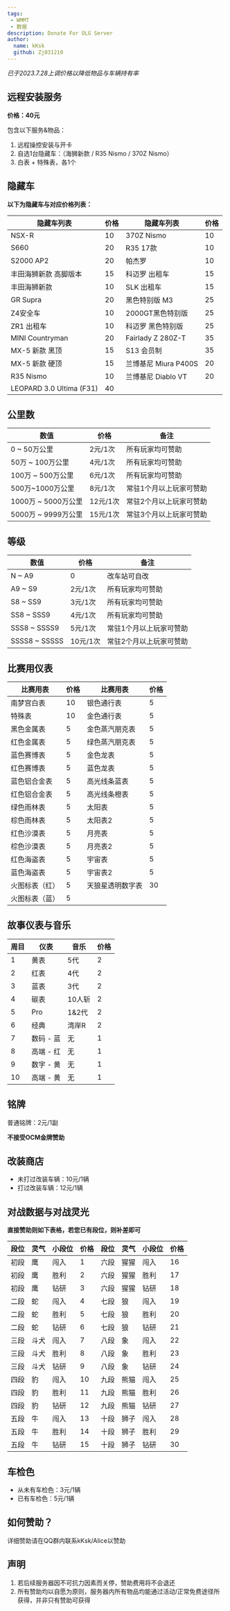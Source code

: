 ```yaml
---
tags: 
 - WMMT
 - 数据
description: Donate For OLG Server
author:
  name: kKsk
  github: Zj031210
---
```


*已于2023.7.28上调价格以降低物品与车辆持有率*

## 远程安装服务

**价格：40元**

包含以下服务&物品：  
1. 远程操控安装与开卡
2. 自选1台隐藏车：（海狮新款 / R35 Nismo / 370Z Nismo）
3. 白表 + 特殊表，各1个

## 隐藏车

**以下为隐藏车与对应价格列表：**

<div class="table-wrapper" markdown="block">

| 隐藏车列表                | 价格 | 隐藏车列表      | 价格 |
|--------------------------|----|-------------------|----|
| NSX-R                    | 10  | 370Z Nismo        | 10  |
| S660                     | 20 | R35 17款          | 10  |
| S2000 AP2                | 20 | 帕杰罗            | 10  |
| 丰田海狮新款 高脚版本      | 15 | 科迈罗 出租车     | 15  |
| 丰田海狮新款               | 10  | SLK 出租车       | 15  |
| GR Supra                 | 20 | 黑色特别版 M3      | 25 |
| Z4安全车                  | 10  | 2000GT黑色特别版   | 25 |
| ZR1 出租车                | 10  | 科迈罗 黑色特别版  | 25 |
| MINI Countryman          | 20 | Fairlady Z 280Z-T | 35 |
| MX-5 新款 黑顶            | 15 | S13 会员制        | 35 |
| MX-5 新款 硬顶            | 15 | 兰博基尼 Miura P400S| 20 |
| R35 Nismo                | 10  | 兰博基尼 Diablo VT  | 20 |
| LEOPARD 3.0 Ultima (F31) | 40 |

</div>

## 公里数

<div class="table-wrapper" markdown="block">

| 数值              | 价格     | 备注           |
|-----------------|--------|--------------|
| 0 ~ 50万公里       | 2元/1次  | 所有玩家均可赞助     |
| 50万 ~ 100万公里    | 4元/1次  | 所有玩家均可赞助     |
| 100万 ~ 500万公里   | 6元/1次  | 所有玩家均可赞助     |
| 500万~1000万公里    | 8元/1次  | 常驻1个月以上玩家可赞助 |
| 1000万 ~ 5000万公里 | 12元/1次 | 常驻2个月以上玩家可赞助 |
| 5000万 ~ 9999万公里 | 15元/1次 | 常驻3个月以上玩家可赞助 |

</div>

## 等级

<div class="table-wrapper" markdown="block">

| 数值            | 价格     | 备注                 |
|---------------|--------|-------------------------|
| N ~ A9        | 0      | 改车站可自改             |
| A9 ~ S9       | 2元/1次  | 所有玩家均可赞助        |
| S8 ~ SS9      | 3元/1次  | 所有玩家均可赞助        |
| SS8 ~ SSS9    | 4元/1次  | 所有玩家均可赞助        |
| SSS8 ~ SSSS9  | 5元/1次  | 常驻1个月以上玩家可赞助 |
| SSSS8 ~ SSSSS | 10元/1次 | 常驻2个月以上玩家可赞助 |

</div>

## 比赛用仪表

<div class="table-wrapper" markdown="block">

| 比赛用表    | 价格 | 比赛用表     | 价格 |
|---------|----|----------|----|
| 南梦宫白表   | 10 | 银色通行表    | 5  |
| 特殊表     | 10 | 金色通行表    | 5  |
| 黑色金属表   | 5  | 金色蒸汽朋克表  | 5  |
| 红色金属表   | 5  | 绿色蒸汽朋克表  | 5  |
| 蓝色赛博表   | 5  | 金色龙表     | 5  |
| 红色赛博表   | 5  | 蓝色龙表     | 5  |
| 蓝色铝合金表  | 5  | 高光线条蓝表   | 5  |
| 红色铝合金表  | 5  | 高光线条橙表   | 5  |
| 绿色雨林表   | 5  | 太阳表      | 5  |
| 棕色雨林表   | 5  | 太阳表2     | 5  |
| 红色沙漠表   | 5  | 月亮表      | 5  |
| 棕色沙漠表   | 5  | 月亮表2     | 5  |
| 红色海盗表   | 5  | 宇宙表      | 5  |
| 蓝色海盗表   | 5  | 宇宙表2     | 5  |
| 火图标表（红） | 5  | 天狼星透明数字表 | 30 |
| 火图标表（蓝） | 5  |

</div>

## 故事仪表与音乐

<div class="table-wrapper" markdown="block">

| 周目 | 仪表 | 音乐 | 价格 |
|------|------|------|------|
| 1 | 黄表 | 5代 | 2 |
| 2 | 红表 | 4代 | 2 |
| 3 | 蓝表 | 3代 | 2 |
| 4 | 碳表 | 10人斩 | 2 |
| 5 | Pro | 1&2代 | 2 |
| 6 | 经典 | 湾岸R | 2 |
| 7 | 数码 - 蓝 | 无 | 1 |
| 8 | 高端 - 红 | 无 | 1 |
| 9 | 数字 - 黄 | 无 | 1 |
| 10 | 高端 - 黄 | 无 | 1 |

</div>

## 铭牌

普通铭牌：2元/1副

**不接受OCM金牌赞助**

## 改装商店

- 未打过改装车辆：10元/1辆
- 打过改装车辆：12元/1辆

## 对战数据与对战灵光

**直接赞助则如下表格，若您已有段位，则补差即可**

<div class="table-wrapper" markdown="block">

| 段位 | 灵气 | 小段位 | 价格 | 段位 | 灵气 | 小段位 | 价格 |
|----|----|-----|----|----|----|-----|----|
| 初段 | 鹰  | 闯入  | 1  | 六段 | 猩猩 | 闯入  | 16 |
| 初段 | 鹰  | 胜利  | 2  | 六段 | 猩猩 | 胜利  | 17 |
| 初段 | 鹰  | 钻研  | 3  | 六段 | 猩猩 | 钻研  | 18 |
| 二段 | 蛇  | 闯入  | 4  | 七段 | 狼  | 闯入  | 19 |
| 二段 | 蛇  | 胜利  | 5  | 七段 | 狼  | 胜利  | 20 |
| 二段 | 蛇  | 钻研  | 6  | 七段 | 狼  | 钻研  | 21 |
| 三段 | 斗犬 | 闯入  | 7  | 八段 | 象  | 闯入  | 22 |
| 三段 | 斗犬 | 胜利  | 8  | 八段 | 象  | 胜利  | 23 |
| 三段 | 斗犬 | 钻研  | 9  | 八段 | 象  | 钻研  | 24 |
| 四段 | 豹  | 闯入  | 10 | 九段 | 熊猫 | 闯入  | 25 |
| 四段 | 豹  | 胜利  | 11 | 九段 | 熊猫 | 胜利  | 26 |
| 四段 | 豹  | 钻研  | 12 | 九段 | 熊猫 | 钻研  | 27 |
| 五段 | 牛  | 闯入  | 13 | 十段 | 狮子 | 闯入  | 28 |
| 五段 | 牛  | 胜利  | 14 | 十段 | 狮子 | 胜利  | 29 |
| 五段 | 牛  | 钻研  | 15 | 十段 | 狮子 | 钻研  | 30 |

</div>

## 车检色

- 从未有车检色：3元/1辆
- 已有车检色：5元/1辆

## 如何赞助？

详细赞助请在QQ群内联系kKsk/Alice以赞助

## 声明

1. 若后续服务器因不可抗力因素而关停，赞助费用将不会退还  
2. 所有赞助均以自愿为原则，服务器内所有物品均能通过活动/正常免费途径所获得，并非只有赞助可获得  

